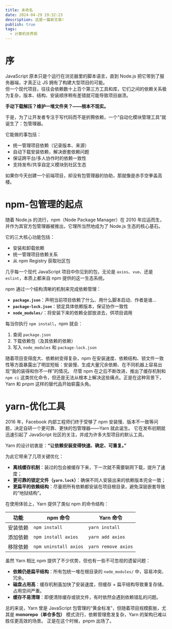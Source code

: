 ```yaml
---
title: 未命名
date: 2024-04-29 19:32:23
description: 这是一篇新文章!
publish: true
tags:
  - 计算机世界观
---
```


# 序

JavaScript 原本只是个运行在浏览器里的脚本语言，直到 Node.js 把它带到了服务器端，才真正让 JS 拥有了构建大型项目的可能。  
但一个现代项目，往往会依赖数十上百个第三方工具和库，它们之间的依赖关系极为复杂，版本、结构、安装顺序稍有差错就可能导致项目崩溃。

**手动下载解压？维护一堆文件夹？——根本不现实。**

于是，为了让开发者专注于写代码而不是折腾依赖，一个“自动化模块管理工具”就诞生了：包管理器。

它能做的事包括：

- 统一管理项目依赖（记录版本、来源）
- 自动下载安装依赖，解决嵌套依赖问题
- 保证跨平台/多人协作时的依赖一致性
- 支持发布/共享自定义模块到社区生态

如果你今天创建一个前端项目，却没有包管理器的协助，那就像是赤手空拳盖高楼。

# npm-包管理的起点

随着 Node.js 的流行，npm（Node Package Manager）在 2010 年应运而生，并作为其官方包管理器被推出，它理所当然地成为了 Node.js 生态的核心基石。

它的三大核心功能包括：

- 安装和卸载依赖
- 统一管理项目依赖关系
- 从 npm Registry 获取社区包

几乎每一个现代 JavaScript 项目中你见到的包，无论是 `axios`、`vue`、还是 `eslint`，本质上都来自 npm 提供的这一生态系统。

npm 通过一个结构清晰的机制来完成依赖管理：

- **`package.json`**：声明当前项目依赖了什么、用什么脚本启动、作者是谁…
- **`package-lock.json`**：锁定具体依赖版本，保证协作一致性
- **`node_modules/`**：将安装下来的依赖全部放进去，供项目调用

每当你执行 `npm install`，npm 就会：

1. 查阅 `package.json`
2. 下载依赖包（及其依赖的依赖）
3. 写入 `node_modules` 和 `package-lock.json`

随着项目变得庞大、依赖树变得复杂，npm 在安装速度、依赖结构、锁文件一致性等方面暴露出了明显短板：安装慢、生成大量冗余依赖、在不同机器上容易出现“我的装得和你不一样”的情况。
尽管 npm 在之后不断改进，推出了缓存机制和 `npm ci` 这类优化命令，但还是无法从根本上解决这些痛点。正是在这种背景下，Yarn 和 pnpm 这样的替代品开始崭露头角。

# yarn-优化工具

2016 年，Facebook 内部工程师们终于受够了 npm 安装慢、版本不一致等问题，决定自研一个更可靠、更快的包管理器——Yarn 就此诞生。
它在发布初期就迅速引起了 JavaScript 社区的关注，并成为许多大型项目的默认工具。

Yarn 的设计初衷是：**“让依赖安装变得快速、确定、可重复。”**

为此它带来了几项关键优化：

- **离线缓存机制**：装过的包会被缓存下来，下一次就不需要联网下载，提升了速度；
- **更可靠的锁定文件（`yarn.lock`）**：确保不同人安装出来的依赖版本完全一致；
- **更扁平的依赖结构**：尽量把所有依赖都安装在项目根目录，避免深层嵌套导致的“地狱结构”。

在使用体验上，Yarn 提供了类似 npm 的命令结构：

| 功能     | npm 命令              | Yarn 命令           |
| -------- | --------------------- | ------------------- |
| 安装依赖 | `npm install`         | `yarn install`      |
| 添加依赖 | `npm install axios`   | `yarn add axios`    |
| 移除依赖 | `npm uninstall axios` | `yarn remove axios` |

虽然 Yarn 相比 npm 提供了不少优势，但也有一些不可忽视的遗留问题：

- **依赖仍是扁平结构**：所有包统一堆在根目录的 `node_modules/` 中，容易冲突、冗余。
- **磁盘占用高**：缓存机制虽加快了安装速度，但缓存 + 扁平结构导致重复存储，占用空间严重。
- **缓存不易清理**：即便清除缓存或锁文件，有时依然会遇到依赖错乱的问题。

总的来说，Yarn 曾是 JavaScript 包管理的“黄金标准”，但随着项目规模膨胀，尤其是 **monorepo（单仓多包）** 模式流行，依赖管理愈发复杂，Yarn 的架构已难以胜任更高效的场景。
正是在这个时候，pnpm 出场了。
